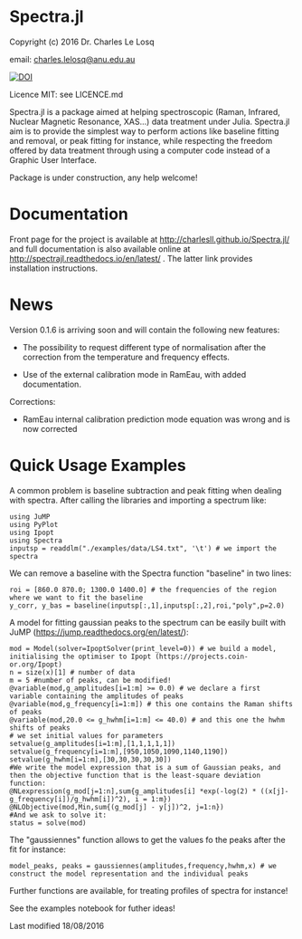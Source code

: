 # Spectra.jl

Copyright (c) 2016 Dr. Charles Le Losq

email: charles.lelosq@anu.edu.au

[![DOI](https://zenodo.org/badge/doi/10.5281/zenodo.53940.svg)](http://dx.doi.org/10.5281/zenodo.53940)

Licence MIT: see LICENCE.md

Spectra.jl is a package aimed at helping spectroscopic (Raman, Infrared, Nuclear Magnetic Resonance, XAS...) data treatment under Julia. Spectra.jl aim is to provide the simplest way to perform actions like baseline fitting and removal, or peak fitting for instance, while respecting the freedom offered by data treatment through using a computer code instead of a Graphic User Interface.

Package is under construction, any help welcome!

# Documentation

Front page for the project is available at http://charlesll.github.io/Spectra.jl/ and full documentation is also available online at http://spectrajl.readthedocs.io/en/latest/ . The latter link provides installation instructions.

# News

Version 0.1.6 is arriving soon and will contain the following new features:

- The possibility to request different type of normalisation after the correction from the temperature and frequency effects.

- Use of the external calibration mode in RamEau, with added documentation.

Corrections:

- RamEau internal calibration prediction mode equation was wrong and is now corrected


# Quick Usage Examples

A common problem is baseline subtraction and peak fitting when dealing with spectra. After calling the libraries and importing a spectrum like:


	using JuMP
	using PyPlot
	using Ipopt
	using Spectra
	inputsp = readdlm("./examples/data/LS4.txt", '\t') # we import the spectra


We can remove a baseline with the Spectra function "baseline" in two lines:

	roi = [860.0 870.0; 1300.0 1400.0] # the frequencies of the region where we want to fit the baseline
	y_corr, y_bas = baseline(inputsp[:,1],inputsp[:,2],roi,"poly",p=2.0)

A model for fitting gaussian peaks to the spectrum can be easily built with JuMP (https://jump.readthedocs.org/en/latest/):

	mod = Model(solver=IpoptSolver(print_level=0)) # we build a model, initialising the optimiser to Ipopt (https://projects.coin-or.org/Ipopt)
	n = size(x)[1] # number of data
	m = 5 #number of peaks, can be modified!
	@variable(mod,g_amplitudes[i=1:m] >= 0.0) # we declare a first variable containing the amplitudes of peaks
	@variable(mod,g_frequency[i=1:m]) # this one contains the Raman shifts of peaks
	@variable(mod,20.0 <= g_hwhm[i=1:m] <= 40.0) # and this one the hwhm shifts of peaks
	# we set initial values for parameters
	setvalue(g_amplitudes[i=1:m],[1,1,1,1,1])
	setvalue(g_frequency[i=1:m],[950,1050,1090,1140,1190])
	setvalue(g_hwhm[i=1:m],[30,30,30,30,30])
	#We write the model expression that is a sum of Gaussian peaks, and then the objective function that is the least-square deviation function:
	@NLexpression(g_mod[j=1:n],sum{g_amplitudes[i] *exp(-log(2) * ((x[j]-g_frequency[i])/g_hwhm[i])^2), i = 1:m})
	@NLObjective(mod,Min,sum{(g_mod[j] - y[j])^2, j=1:n})
	#And we ask to solve it:
	status = solve(mod)


The "gaussiennes" function allows to get the values fo the peaks after the fit for instance:

	model_peaks, peaks = gaussiennes(amplitudes,frequency,hwhm,x) # we construct the model representation and the individual peaks

Further functions are available, for treating profiles of spectra for instance!

See the examples notebook for futher ideas!

Last modified 18/08/2016
